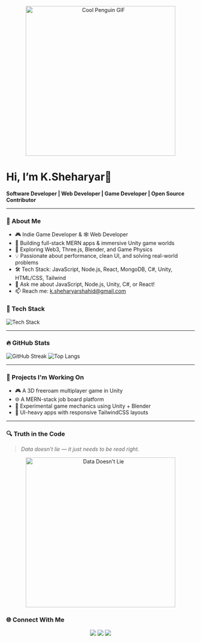 <!--
**SheharyarRao/SheharyarRao** is a ✨ _special_ ✨ repository because its `README.md` (this file) appears on your GitHub profile.

Here are some ideas to get you started:

- 🔭 I’m currently working on ...
- 🌱 I’m currently learning ...
- 👯 I’m looking to collaborate on ...
- 🤔 I’m looking for help with ...
- 💬 Ask me about ...
- 📫 How to reach me: ...
- 😄 Pronouns: ...
- ⚡ Fun fact: ...
-->
<p align="center">
  <img src="https://media.giphy.com/media/JqmupuTVZYaQX5s094/giphy.gif" width="400" alt="Cool Penguin GIF" />
</p>




# Hi, I’m K.Sheharyar👋

**Software Developer | Web Developer | Game Developer | Open Source Contributor**

---

### 🧠 About Me
- 🎮 Indie Game Developer & 🕸️ Web Developer
- 🔭 Building full-stack MERN apps & immersive Unity game worlds
- 🌱 Exploring Web3, Three.js, Blender, and Game Physics
- 💡 Passionate about performance, clean UI, and solving real-world problems
- 🛠️ Tech Stack: JavaScript, Node.js, React, MongoDB, C#, Unity, HTML/CSS, Tailwind
- 💬 Ask me about JavaScript, Node.js, Unity, C#, or React!
- 📫 Reach me: [k.sheharyarshahid@gmail.com](mailto:k.sheharyarshahid@gmail.com)

### 🧰 Tech Stack

<img src="https://skillicons.dev/icons?i=js,nodejs,react,mongodb,html,css,tailwind,unity,cs,cpp,github,git" alt="Tech Stack" />

---

### 🔥 GitHub Stats

![GitHub Streak](https://github-readme-streak-stats.herokuapp.com/?user=yourusername&theme=dark)
![Top Langs](https://github-readme-stats.vercel.app/api/top-langs/?username=yourusername&layout=compact&theme=dark)

---

### 🚀 Projects I'm Working On
- 🎮 A 3D freeroam multiplayer game in Unity
- 🌐 A MERN-stack job board platform
- 🧪 Experimental game mechanics using Unity + Blender
- 🎨 UI-heavy apps with responsive TailwindCSS layouts

---

### 🔍 Truth in the Code  
> *Data doesn’t lie — it just needs to be read right.*

<p align="center">
  <img src="https://media.giphy.com/media/v1.Y2lkPTc5MGI3NjExajg4cXh3c3MzN3BreDc3MDZ1aW5kcmdmMXg0bGUydHBwZzFhYmgxOCZlcD12MV9naWZzX3NlYXJjaCZjdD1n/LaVp0AyqR5bGsC5Cbm/giphy.gif" alt="Data Doesn't Lie" width="400" />
</p>


### 🌐 Connect With Me
<p align="center">
  <a href="mailto:k.sheharyarshahid@gmail.com"><img src="https://img.shields.io/badge/Email-D14836?style=for-the-badge&logo=gmail&logoColor=white"/></a>
  <a href="https://github.com/SheharyarRao"><img src="https://img.shields.io/badge/GitHub-181717?style=for-the-badge&logo=github&logoColor=white"/></a>
  <a href="https://linkedin.com/in/yourlinkedin"><img src="https://img.shields.io/badge/LinkedIn-0A66C2?style=for-the-badge&logo=linkedin&logoColor=white"/></a>
  <!-- Add other socials like LinkedIn, Twitter if needed -->
</p>





